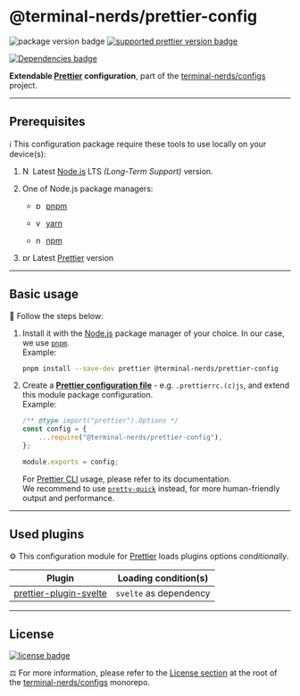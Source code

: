 # @terminal-nerds/prettier-config

![package version badge]
[![supported prettier version badge]][prettier]

[![Dependencies badge]][dependencies url]

**Extendable [Prettier] configuration**, part of the [terminal-nerds/configs] project.

[terminal-nerds/configs]: https://github.com/terminal-nerds/configs
[package version badge]: https://img.shields.io/npm/v/@terminal-nerds/prettier-config/latest?style=for-the-badge&logo=npm
[supported prettier version badge]: https://img.shields.io/npm/dependency-version/@terminal-nerds/prettier-config/prettier?style=for-the-badge&logo=prettier
[prettier]: https://prettier.io
[dependencies badge]: https://img.shields.io/librariesio/release/npm/@terminal-nerds/prettier-config?style=for-the-badge
[dependencies url]: https://libraries.io/npm/@terminal-nerds%prettier-config
[terminal-nerds/configs]: https://github.com/terminal-nerds/configs

---

## Prerequisites

ℹ️ This configuration package require these tools to use locally on your
device(s):

1. <img
      alt="Node.JS logo icon"
      width="14"
      src="https://api.iconify.design/logos/nodejs-icon.svg"
   />
   Latest [Node.js] LTS _(Long-Term Support)_ version.

1. One of Node.js package managers:

    - <img
             alt="pnpm logo icon"
             width="14"
             src="https://api.iconify.design/vscode-icons/file-type-light-pnpm.svg"
          />
      [pnpm]

    - <img
            alt="yarn logo icon"
            width="14"
            src="https://api.iconify.design/logos/yarn.svg"
           />
      [yarn]

    - <img
          alt="npm logo icon"
          width="14"
          src="https://api.iconify.design/logos/npm-icon.svg"
         />
      [npm]

1. <img
         alt="prettier logo icon"
         width="14"
         src="https://api.iconify.design/logos/prettier.svg"
        />
   Latest [Prettier] version

[node.js]: https://nodejs.org/en/
[pnpm]: https://pnpm.io/
[npm]: https://www.npmjs.com/
[yarn]: https://yarnpkg.com/

---

## Basic usage

👣 Follow the steps below:

1. Install it with the [Node.js] package manager of your choice. In our case,
   we use [`pnpm`](pnpm).\
   Example:

    ```sh
    pnpm install --save-dev prettier @terminal-nerds/prettier-config
    ```

    [node.js]: https://nodejs.org/en/
    [`pnpm`]: https://pnpm.io/

1. Create a **[Prettier configuration file]** - e.g. `.prettierrc.(c)js`, and extend
   this module package configuration.\
   Example:

    ```js
    /** @type import("prettier").Options */
    const config = {
    	...require("@terminal-nerds/prettier-config"),
    };

    module.exports = config;
    ```

    For [Prettier CLI] usage, please refer to its documentation.\
     We recommend to use [`pretty-quick`](pretty-quick) instead, for more
    human-friendly output and performance.

    [prettier configuration file]: https://prettier.io/docs/en/configuration.html
    [prettier cli]: https://prettier.io/docs/en/cli.html
    [pretty-quick]: https://github.com/azz/pretty-quick

---

## Used plugins

⚙️ This configuration module for [Prettier] loads plugins options _conditionally_.

| Plugin                   | Loading condition(s)   |
| ------------------------ | ---------------------- |
| [prettier-plugin-svelte] | `svelte` as dependency |

[prettier-plugin-svelte]: https://github.com/sveltejs/prettier-plugin-svelte

---

## License

[![license badge]][license]

⚖️ For more information, please refer to the [License section] at the root of
the [terminal-nerds/configs] monorepo.

[license badge]: https://img.shields.io/github/license/terminal-nerds/configs?style=for-the-badge
[license]: https://github.com/terminal-nerds/configs/blob/main/LICENSE.md
[license section]: https://github.com/terminal-nerds/configs#License
